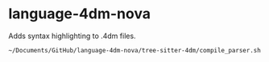 # language-4dm-nova
Adds syntax highlighting to .4dm files.

```sh
~/Documents/GitHub/language-4dm-nova/tree-sitter-4dm/compile_parser.sh ~/Documents/GitHub/language-4dm-nova/tree-sitter-4dm/ /Applications/Nova.app
```
